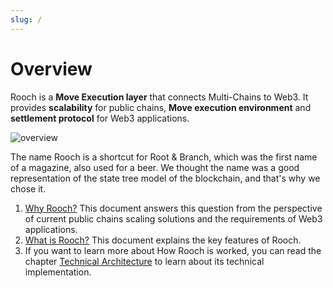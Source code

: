 ```yaml
---
slug: /
---
```

# Overview 

Rooch is a **Move Execution layer** that connects Multi-Chains to Web3. It provides **scalability** for public chains, **Move execution environment** and **settlement protocol** for Web3 applications.

![overview](/diagram/rooch-overview.svg)


The name Rooch is a shortcut for Root & Branch, which was the first name of a magazine, also used for a beer. We thought the name was a good representation of the state tree model of the blockchain, and that's why we chose it.

1. [Why Rooch?](01-why-rooch.md) This document answers this question from the perspective of current public chains scaling solutions and the requirements of Web3 applications.
2. [What is Rooch?](02-what-is-rooch.md) This document explains the key features of Rooch. 
3. If you want to learn more about How Rooch is worked, you can read the chapter [Technical Architecture](04-technology/index.md) to learn about its technical implementation.